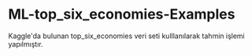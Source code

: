 # ML-top_six_economies-Examples
 Kaggle'da bulunan top_six_economies veri seti kulllanılarak tahmin işlemi yapılmıştır.
